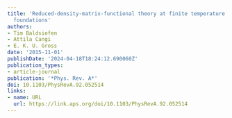 ```yaml
---
title: 'Reduced-density-matrix-functional theory at finite temperature: Theoretical
  foundations'
authors:
- Tim Baldsiefen
- Attila Cangi
- E. K. U. Gross
date: '2015-11-01'
publishDate: '2024-04-18T18:24:12.690060Z'
publication_types:
- article-journal
publication: '*Phys. Rev. A*'
doi: 10.1103/PhysRevA.92.052514
links:
- name: URL
  url: https://link.aps.org/doi/10.1103/PhysRevA.92.052514
---
```

